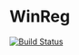 # WinReg

[![Build Status](https://travis-ci.org/simonbyrne/WinReg.jl.svg?branch=master)](https://travis-ci.org/simonbyrne/WinReg.jl)
